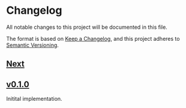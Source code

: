 # Changelog

All notable changes to this project will be documented in this file.

The format is based on [Keep a Changelog](https://keepachangelog.com/en/1.1.0/),
and this project adheres to [Semantic Versioning](https://semver.org/spec/v2.0.0.html).

## [Next]

## [v0.1.0]

Initital implementation.

[Next]: https://github.com/trinistr/object_forge/tree/main
[v0.1.0]: https://github.com/trinistr/object_forge/tree/v0.1.0
[🚀 CI]: https://github.com/trinistr/object_forge/actions/workflows/CI.yaml
